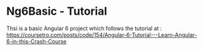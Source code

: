 # Ng6Basic - Tutorial

Thsi is a basic Angular 6 project which follows the tutorial at : https://coursetro.com/posts/code/154/Angular-6-Tutorial---Learn-Angular-6-in-this-Crash-Course
